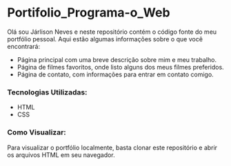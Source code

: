 # Portifolio_Programa-o_Web
Olá sou Járlison Neves e neste repositório contém o código fonte do meu portfólio pessoal. Aqui estão algumas informações sobre o que você encontrará:  
- Página principal com uma breve descrição sobre mim e meu trabalho.
- Página de filmes favoritos, onde listo alguns dos meus filmes preferidos.
- Página de contato, com informações para entrar em contato comigo.
### Tecnologias Utilizadas:
- HTML
- CSS

### Como Visualizar:
Para visualizar o portfólio localmente, basta clonar este repositório e abrir os arquivos HTML em seu navegador.
